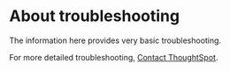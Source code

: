 # About troubleshooting

The information here provides very basic troubleshooting.

For more detailed troubleshooting, [Contact ThoughtSpot](../misc/contact.html#).

